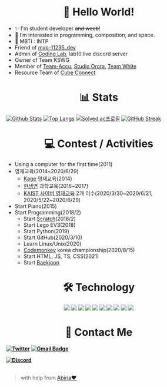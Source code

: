 <h1 align="center">👋 Hello World!</h1>

- ✨ I'm student developer ~~and weeb~~!
- 💜 I’m interested in programming, composition, and space.
- 🎉 MBTI : INTP
- Friend of [mvp-11235_dev](https://github.com/mvp-11235)
- Admin of [Coding Lab](https://github.com/coding-1ab), lab10.live discord server
- Owner of Team KSWG
- Member of [Team-Accu](https://github.com/Team-Accu), [Studio Orora](https://github.com/Studio-Orora), [Team White](https://github.com/dev-White-team)
- Resource Team of [Cube Connect](https://github.com/cube-connects/)
<h1 align="center">📊 Stats</h1>

[![Github Stats](https://github-readme-stats.vercel.app/api?username=star0202&count_private=true&show_icons=true&theme=nightowl&bg_color=ffffff00&hide_border=true&title_color=E8D5D3&include_all_commits=true&custom_title=star0202's%20Github%20Stats)](https://github.com/star0202)
[![Top Langs](https://github-readme-stats.vercel.app/api/top-langs/?username=star0202&&layout=compact&langs_count=10&theme=nightowl&bg_color=ffffff00&hide_border=true&title_color=E8D5D3)](https://github.com/star0202?tab=repositories)
[![Solved.ac프로필](http://mazassumnida.wtf/api/v2/generate_badge?boj=Starcea)](https://solved.ac/Starcea)
[![GitHub Streak](https://github-readme-streak-stats.herokuapp.com?user=star0202&theme=nightowl&background=FFFFFF00&hide_border=true&ring=E8D5D3&fire=E34C26&sideNums=E8D5D3&sideLabels=E8D5D3)](https://git.io/streak-stats)

<h1 align="center">💻 Contest / Activities</h1>

- Using a computer for the first time(2011)
- 영재교육(2014~2020/6/29)
  - [Kage](http://www.kage.co.kr/) 영재교육(2014)
  - [한생연](http://www.hlsi.co.kr/main/main.php) 과학교육(2016~2017)
  - [KAIST 사이버 영재교육](https://talented.kaist.ac.kr:8443/) 2개 이수(2020/3/30\~2020/6/21, 2020/5/22\~2020/6/29)
- Start Piano(2015)
- Start Programming(2018/2)
  - Start [Scratch](https://scratch.mit.edu/users/star0202/)(2018/2)
  - Start Lego EV3(2018)
  - Start Python(2019)
  - Start GitHub(2020/3/10)
  - Learn Linux/Unix(2020)
  - [Codemonkey](https://www.codemonkey.com/) korea championship(2020/8/15)
  - Start HTML, JS, TS, CSS(2021)
  - Start [Baekjoon](https://solved.ac/starcea)
<h1 align="center">🛠 Technology</h1>
<b>
  <p align="center">
    <img src="https://img.shields.io/badge/Python-3766AB?style=flat-square&logo=Python&logoColor=white">
    <img src="https://img.shields.io/badge/Node.Js-68A063?style=flat-square&logo=node.js&logoColor=white"/></a>
    <img src="https://img.shields.io/badge/Javascript-ffb13b?style=flat-square&logo=javascript&logoColor=white">
    <img src="https://img.shields.io/badge/Typescript-2D79C7?style=flat-square&logo=Typescript&logoColor=white">
    <img src="https://img.shields.io/badge/HTML-E96228?style=flat-square&logo=HTML5&logoColor=white">
    <img src="https://img.shields.io/badge/CSS-2862E9?style=flat-square&logo=CSS3&logoColor=white">
    <img src="https://img.shields.io/badge/Kotlin-7f52ff?style=flat-square&logo=Kotlin&logoColor=white">
    <img src="https://img.shields.io/badge/Java-e32425?style=flat-square&logo=Java&logoColor=white">
    <img src="https://img.shields.io/badge/C-7986f7?style=flat-square&logo=C&logoColor=white">
    <img src="https://img.shields.io/badge/C++-1987fc?style=flat-square&logo=Cplusplus&logoColor=white">
    <br>
  </p>
</b>
<h1 align="center">🔔 Contact Me</h2>
<b>

[![Twitter](https://img.shields.io/badge/-Twitter-1DA1F2?style=flat-square&logo=twitter&logoColor=white&link=https://twitter.com/devstar0202)](https://twitter.com/devstar0202)
[![Gmail Badge](https://img.shields.io/badge/-stardev.uwu@gmail.com-0EB493?style=flat-square&logo=Gmail&logoColor=white&link=mailto:stardev.uwu@gmail.com)](mailto:stardev.uwu@gmail.com)
</p>

[![Discord](https://discord.c99.nl/widget/theme-4/798690702635827200.png)](http://discord.com/users/798690702635827200)
</b><br><br>

> with help from [Abiria❤](https://github.com/abiriadev)
